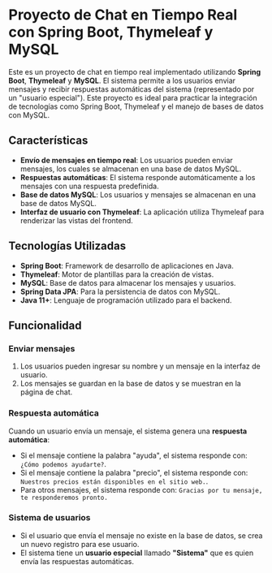 # Proyecto de Chat en Tiempo Real con Spring Boot, Thymeleaf y MySQL

Este es un proyecto de chat en tiempo real implementado utilizando **Spring Boot**, **Thymeleaf** y **MySQL**. El sistema permite a los usuarios enviar mensajes y recibir respuestas automáticas del sistema (representado por un "usuario especial"). Este proyecto es ideal para practicar la integración de tecnologías como Spring Boot, Thymeleaf y el manejo de bases de datos con MySQL.

## Características

- **Envío de mensajes en tiempo real**: Los usuarios pueden enviar mensajes, los cuales se almacenan en una base de datos MySQL.
- **Respuestas automáticas**: El sistema responde automáticamente a los mensajes con una respuesta predefinida.
- **Base de datos MySQL**: Los usuarios y mensajes se almacenan en una base de datos MySQL.
- **Interfaz de usuario con Thymeleaf**: La aplicación utiliza Thymeleaf para renderizar las vistas del frontend.

## Tecnologías Utilizadas

- **Spring Boot**: Framework de desarrollo de aplicaciones en Java.
- **Thymeleaf**: Motor de plantillas para la creación de vistas.
- **MySQL**: Base de datos para almacenar los mensajes y usuarios.
- **Spring Data JPA**: Para la persistencia de datos con MySQL.
- **Java 11+**: Lenguaje de programación utilizado para el backend.

## Funcionalidad

### Enviar mensajes

1. Los usuarios pueden ingresar su nombre y un mensaje en la interfaz de usuario.
2. Los mensajes se guardan en la base de datos y se muestran en la página de chat.

### Respuesta automática

Cuando un usuario envía un mensaje, el sistema genera una **respuesta automática**:

- Si el mensaje contiene la palabra "ayuda", el sistema responde con: `¿Cómo podemos ayudarte?`.
- Si el mensaje contiene la palabra "precio", el sistema responde con: `Nuestros precios están disponibles en el sitio web.`.
- Para otros mensajes, el sistema responde con: `Gracias por tu mensaje, te responderemos pronto.`

### Sistema de usuarios

- Si el usuario que envía el mensaje no existe en la base de datos, se crea un nuevo registro para ese usuario.
- El sistema tiene un **usuario especial** llamado **"Sistema"** que es quien envía las respuestas automáticas.
